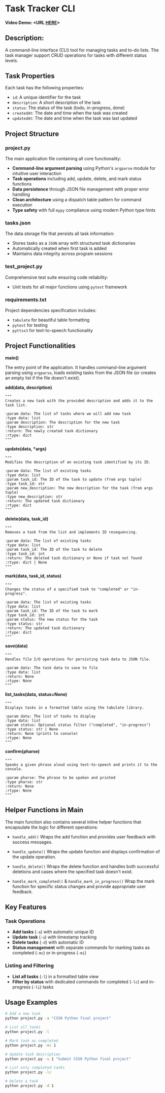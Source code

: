 # Task Tracker CLI
#### Video Demo:  <URL [HERE](https://youtu.be/8bB_1TBx-0A)>
## Description:

A command-line interface (CLI) tool for managing tasks and to-do lists. The task manager support CRUD operations for tasks with different status levels.

## Task Properties

Each task has the following properties:

* `id`: A unique identifier for the task
* `description`: A short description of the task
* `status`: The status of the task (todo, in-progress, done)
* `createdAt`: The date and time when the task was created
* `updatedAt`: The date and time when the task was last updated

## Project Structure

### project.py

The main application file containing all core functionality:

* __Command-line argument parsing__ using Python's `argparse` module for intuitive user interaction
* __Task operations__ including add, update, delete, and mark status functions
* __Data persistence__ through JSON file management with proper error handling
* __Clean architecture__ using a dispatch table pattern for command execution
* __Type safety__ with full `mypy` compliance using modern Python type hints

### tasks.json

The data storage file that persists all task information:

* Stores tasks as a `JSON` array with structured task dictionaries
* Automatically created when first task is added
* Maintains data integrity across program sessions

### test_project.py 

Comprehensive test suite ensuring code reliability:

* Unit tests for all major functions using `pytest` framework

### requirements.txt

Project dependencies specification includes:

* `tabulate` for beautiful table formatting
* `pytest` for testing
* `pyttsx3` for text-to-speech functionality

## Project Functionalities

__main()__

The entry point of the application. It handles command-line argument parsing using `argparse`, loads existing tasks from the JSON file (or creates an empty list if the file doesn't exist).

__add(data, description)__

```
"""
Creates a new task with the provided description and adds it to the task list.

:param data: The list of tasks where we will add new task
:type data: list
:param description: The description for the new task
:type description: str
:return: The newly created task dictionary
:rtype: dict
"""
```

__update(data, *args)__

```
"""
Modifies the description of an existing task identified by its ID.

:param data: The list of existing tasks
:type data: list
:param task_id: The ID of the task to update (from args tuple)
:type task_id: str
:param new_description: The new description for the task (from args tuple)
:type new_description: str
:return: The updated task dictionary
:rtype: dict
"""
```

__delete(data, task_id)__

```
"""
Removes a task from the list and implements ID resequencing.

:param data: The list of existing tasks
:type data: list
:param task_id: The ID of the task to delete
:type task_id: int
:return: The deleted task dictionary or None if task not found
:rtype: dict | None
"""
```

__mark(data, task_id, status)__

```
"""
Changes the status of a specified task to "completed" or "in-progress".

:param data: The list of existing tasks
:type data: list
:param task_id: The ID of the task to mark
:type task_id: int
:param status: The new status for the task
:type status: str
:return: The updated task dictionary
:rtype: dict
"""
```

__save(data)__

```
"""
Handles file I/O operations for persisting task data to JSON file.

:param data: The task data to save to file
:type data: list
:return: None
:rtype: None
"""
```

__list_tasks(data, status=None)__

```
"""
Displays tasks in a formatted table using the tabulate library.

:param data: The list of tasks to display
:type data: list
:param status: Optional status filter ("completed", "in-progress")
:type status: str | None
:return: None (prints to console)
:rtype: None
"""
```

__confirm(pharse)__

```
"""
Speaks a given phrase aloud using text-to-speech and prints it to the console.

:param pharse: The phrase to be spoken and printed
:type pharse: str
:return: None
:rtype: None
"""
```

## Helper Functions in Main

The main function also contains several inline helper functions that encapsulate the logic for different operations:

* `handle_add()` Wraps the add function and provides user feedback with success messages.

* `handle_update()` Wraps the update function and displays confirmation of the update operation.

* `handle_delete()` Wraps the delete function and handles both successful deletions and cases where the specified task doesn't exist.

* `handle_mark_completed()` & `handle_mark_in_progress()` Wrap the mark function for specific status changes and provide appropriate user feedback.

## Key Features

### Task Operations
* __Add tasks__ (`-a`) with automatic unique ID
* __Update task__ (`-u`) with timestamp tracking
* __Delete tasks__ (`-d`) with automatic ID
* __Status management__ with separate commands for marking tasks as completed (`-mc`) or in-progress (`-mi`)

### Listing and Filtering
* __List all tasks__ (`-l`) in a formatted table view
* __Filter by status__ with dedicated commands for completed (`-lc`) and in-progress (`-li`) tasks

## Usage Examples

```bash
# Add a new task
python project.py -a "CS50 Python final project"

# List all tasks
python project.py -l

# Mark task as completed
python project.py -mc 1

# Update task description
python project.py -u 1 "Submit CS50 Python final project"

# List only completed tasks
python project.py -lc

# Delete a task
python project.py -d 1
```
